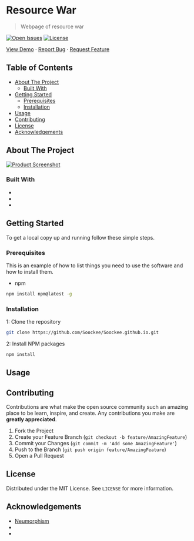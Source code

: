 # Resource War <!-- omit in toc -->

> Webpage of resource war

[![Open Issues](https://badgen.net/github/open-issues/Soockee/Soockee.github.io)](https://github.com/Soockee/Soockee.github.io/issues)
[![License](https://badgen.net/github/license/Soockee/Soockee.github.io)](LICENSE)

[View Demo](https://resource-war.me) · [Report Bug](https://github.com/Soockee/Soockee.github.io/issues) · [Request Feature](https://github.com/Soockee/Soockee.github.io/issues)

<!-- TABLE OF CONTENTS -->
## Table of Contents <!-- omit in toc -->

* [About The Project](#about-the-project)
  * [Built With](#built-with)
* [Getting Started](#getting-started)
  * [Prerequisites](#prerequisites)
  * [Installation](#installation)
* [Usage](#usage)
* [Contributing](#contributing)
* [License](#license)
* [Acknowledgements](#acknowledgements)

<!-- ABOUT THE PROJECT -->

## About The Project

[![Product Screenshot][product-screenshot]](https://example.com)

### Built With

- []()
- []()
- []()

<!-- GETTING STARTED -->

## Getting Started

To get a local copy up and running follow these simple steps.

### Prerequisites

This is an example of how to list things you need to use the software and how to install them.

- npm

```sh
npm install npm@latest -g
```

### Installation

1: Clone the repository

```sh
git clone https://github.com/Soockee/Soockee.github.io.git
```

2: Install NPM packages

```sh
npm install
```

<!-- USAGE EXAMPLES -->
## Usage

<!-- Use this space to show useful examples of how a project can be used. Additional screenshots, code examples and demos work well in this space. You may also link to more resources. -->

<!-- CONTRIBUTING -->
## Contributing

Contributions are what make the open source community such an amazing place to be learn, inspire, and create. Any contributions you make are **greatly appreciated**.

1. Fork the Project
2. Create your Feature Branch (`git checkout -b feature/AmazingFeature`)
3. Commit your Changes (`git commit -m 'Add some AmazingFeature'`)
4. Push to the Branch (`git push origin feature/AmazingFeature`)
5. Open a Pull Request

<!-- LICENSE -->
## License

Distributed under the MIT License. See `LICENSE` for more information.

<!-- ACKNOWLEDGEMENTS -->
## Acknowledgements

- [Neumorphism](https://github.com/longpdo/neumorphism)
- []()
- []()

<!-- MARKDOWN LINKS & IMAGES -->
[product-screenshot]: images/screenshot.png
